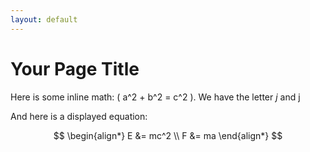 ```yaml
---
layout: default
---
```


<script src="https://polyfill.io/v3/polyfill.min.js?features=es6"></script>
<script id="MathJax-script" async src="https://cdn.jsdelivr.net/npm/mathjax@3/es5/tex-mml-chtml.js"></script>

# Your Page Title

Here is some inline math: \( a^2 + b^2 = c^2 \). 
We have the letter $j$ and j

And here is a displayed equation:

$$
\begin{align*}
E &= mc^2 \\
F &= ma
\end{align*}
$$
